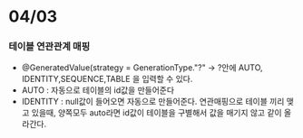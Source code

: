 # 04/03
### 테이블 연관관계 매핑
- @GeneratedValue(strategy = GenerationType."?" -> ?안에 AUTO, IDENTITY,SEQUENCE,TABLE 을 입력할 수 있다.
- AUTO : 자동으로 테이블의 id값을 만들어준다
- IDENTITY : null값이 들어오면 자동으로 만들어준다. 연관매핑으로 테이블 끼리 맺고 있을때, 양쪽모두 auto라면 id값이 테이블을 구별해서 값을 매기지 않고 같이 올라간다.
